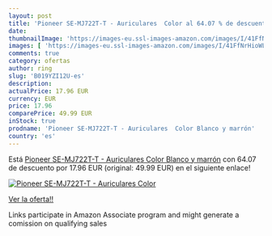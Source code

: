 ```yaml
---
layout: post
title: 'Pioneer SE-MJ722T-T - Auriculares  Color al 64.07 % de descuento'
date: 
thumbnailImage: 'https://images-eu.ssl-images-amazon.com/images/I/41FfNrHioWL._SL200_.jpg'
images: [ 'https://images-eu.ssl-images-amazon.com/images/I/41FfNrHioWL._SL200_.jpg' ]
comments: true
category: ofertas
author: ring
slug: 'B019YZI12U-es'
description:
actualPrice: 17.96 EUR
currency: EUR
price: 17.96
comparePrice: 49.99 EUR
inStock: true
prodname: 'Pioneer SE-MJ722T-T - Auriculares  Color Blanco y marrón'
country: 'es'
---
```


Está [Pioneer SE-MJ722T-T - Auriculares  Color Blanco y marrón](https://www.amazon.es/dp/B019YZI12U/?tag=tolees-21) con 64.07 de descuento por 17.96 EUR (original: 49.99 EUR) en el siguiente enlace!

[![Pioneer SE-MJ722T-T - Auriculares  Color](https://images-eu.ssl-images-amazon.com/images/I/41FfNrHioWL._SL200_.jpg)](https://www.amazon.es/dp/B019YZI12U/?tag=tolees-21)

[Ver la oferta!!](https://www.amazon.es/dp/B019YZI12U/?tag=tolees-21)

Links participate in Amazon Associate program and might generate a comission on qualifying sales


